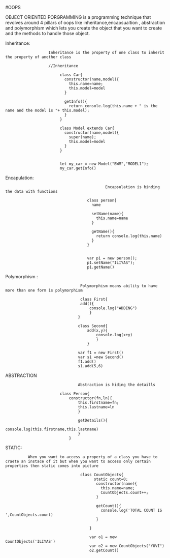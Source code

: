 #OOPS

 OBJECT ORIENTED PORGRAMMING is a programming technique that revolves around 
 4 pillars of oops like inheritance,encapsualtion , abstraction and polymorphism
 which lets you create the object that you want to create and the methods to handle
 those object.


  Inheritance: 
                       
                       Inheritance is the property of one class to inherit the property of another class

                       //Inheritance

                            class Car{
                              constructor(name,model){
                                this.name=name;
                                this.model=model
                              }
                              
                              getInfo(){
                                return console.log(this.name + " is the  name and the model is "+ this.model);
                              }
                            }
                            
                            class Model extends Car{
                              constructor(name,model){
                                super(name);
                                this.model=model
                              }
                            }
                            
                            
                            let my_car = new Model("BWM","MODEL1");
                            my_car.getInfo()
    
Encapulation: 

                                                Encapsulation is binding the data with functions

                                        class person{
                                          name 
                                          
                                          setName(name){
                                            this.name=name
                                          }
                                          
                                          getName(){
                                            return console.log(this.name)
                                          }
                                        }
                                        
                                        
                                        var p1 = new person();
                                        p1.setName("ILIYAS");
                                        p1.getName()

Polymorphism :
                                     
                                     Polymorphism means ability to have more than one form is polymorphism
                                     
                                     class First{
                                     add(){
                                         console.log("ADDING")
                                         }
                                    }

                                    class Second{
                                        add(x,y){
                                            console.log(x+y)
                                            }
                                        }

                                    var f1 = new First()
                                    var s1 =new Second()
                                    f1.add()
                                    s1.add(5,6)

ABSTRACTION 
                                    
                                    Abstraction is hiding the detaills

                            class Person{
                                constructor(fn,ln){
                                    this.firstname=fn;
                                    this.lastname=ln
                                    }

                                    getDetails(){
                                        console.log(this.firstname,this.lastname)
                                    }
                                }

STATIC: 

              When you want to access a property of a class you have to craete an instace of it but when you want to access only certain properties then static comes into picture

                                     class CountObjects{
                                           static count=0;
                                            constructor(name){
                                              this.name=name;
                                              CountObjects.count++;
                                            }
                                            
                                            getCount(){
                                              console.log('TOTAL COUNT IS ',CountObjects.count)
                                            }
                                           
                                         }
                                         
                                         var o1 = new CountObjects('ILIYAS')
                                         var o2 = new CountObjects("YUVI")    
                                         o2.getCount()
                                                                                  
    
    
